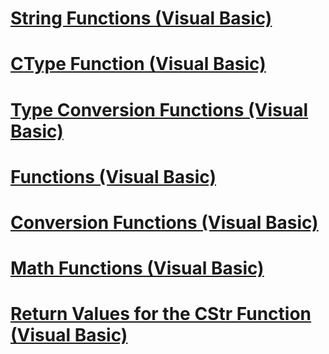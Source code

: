 # [String Functions (Visual Basic)](string-functions.md)
# [CType Function (Visual Basic)](ctype-function.md)
# [Type Conversion Functions (Visual Basic)](type-conversion-functions.md)
# [Functions (Visual Basic)](index.md)
# [Conversion Functions (Visual Basic)](conversion-functions.md)
# [Math Functions (Visual Basic)](math-functions.md)
# [Return Values for the CStr Function (Visual Basic)](return-values-for-the-cstr-function.md)
